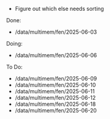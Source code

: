- Figure out which else needs sorting

Done:
- /data/multimem/fen/2025-06-03

Doing:
- /data/multimem/fen/2025-06-06

To Do:
- /data/multimem/fen/2025-06-09
- /data/multimem/fen/2025-06-10
- /data/multimem/fen/2025-06-11
- /data/multimem/fen/2025-06-12
- /data/multimem/fen/2025-06-18
- /data/multimem/fen/2025-06-20


